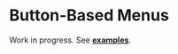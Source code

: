 # Button-Based Menus

Work in progress. See **[examples](https://github.com/robertwayne/dpymenus/tree/master/examples)**.